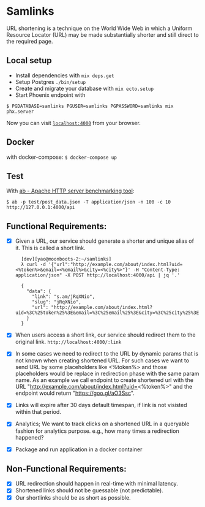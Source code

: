 # Samlinks

URL shortening is a technique on the World Wide Web in which a Uniform Resource Locator (URL) may be made substantially shorter and still direct to the required page.

## Local setup

  * Install dependencies with `mix deps.get`
  * Setup Postgres `./bin/setup`
  * Create and migrate your database with `mix ecto.setup`
  * Start Phoenix endpoint with

   `$ PGDATABASE=samlinks PGUSER=samlinks PGPASSWORD=samlinks mix phx.server`

Now you can visit [`localhost:4000`](http://localhost:4000) from your browser.

## Docker

with docker-compose:  `$ docker-compose up`

## Test

With [ab - Apache HTTP server benchmarking tool](https://httpd.apache.org/docs/2.4/programs/ab.html):

`$ ab -p test/post_data.json -T application/json -n 100 -c 10 http://127.0.0.1:4000/api`


## Functional Requirements:

- [x] Given a URL, our service should generate a shorter and unique alias of it. This is called a short link.

  ```shell
    [dev][yao@moonboots-2:~/samlinks]
    λ curl -d '{"url":"http://example.com/about/index.html?uid=<%token%>&email=<%email%>&city=<%city%>"}' -H "Content-Type: application/json" -X POST http://localhost:4000/api | jq '.'

    {
      "data": {
        "link": "s.am/jRqXNio",
        "slug": "jRqXNio",
        "url": "http://example.com/about/index.html?uid=%3C%25token%25%3E&email=%3C%25email%25%3E&city=%3C%25city%25%3E"
      }
    }
    ```

- [x] When users access a short link, our service should redirect them to the original link.
  `http://localhost:4000/:link`

- [x] In some cases we need to redirect to the URL by dynamic params that is not known when creating shortened URL. For such cases we want to send URL by some placeholders like <%token%> and those placeholders would be replace in redirection phase with the same param name. As an example we call endpoint to create shortened url with the URL "http://example.com/about/index.html?uid=<%token%>" and the endpoint would return "https://goo.gl/aO3Ssc".

- [x] Links will expire after 30 days default timespan, if link is not visisted within that period.
- [x] Analytics; We want to track clicks on a shortened URL in a queryable fashion for analytics purpose. e.g., how many times a redirection happened?
- [x] Package and run application in a docker container

## Non-Functional Requirements:

- [x] URL redirection should happen in real-time with minimal latency.
- [x] Shortened links should not be guessable (not predictable).
- [x] Our shortlinks should be as short as possible.
